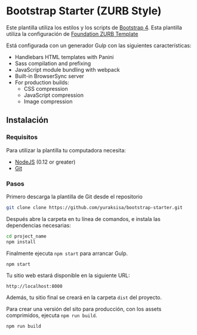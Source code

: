 # Bootstrap Starter (ZURB Style)

Este plantilla utiliza los estilos y los scripts de  [Bootstrap 4](http://getbootstrap.com/).
Esta plantilla utiliza la configuración de [Foundation ZURB Template](https://github.com/zurb/foundation-zurb-template)

Está configurada con un generador Gulp con las siguientes características:

- Handlebars HTML templates with Panini
- Sass compilation and prefixing
- JavaScript module bundling with webpack
- Built-in BrowserSync server
- For production builds:
  - CSS compression
  - JavaScript compression
  - Image compression

## Instalación

### Requisitos

Para utilizar la plantilla tu computadora necesita:

- [NodeJS](https://nodejs.org/en/) (0.12 or greater)
- [Git](https://git-scm.com/)


### Pasos

Primero descarga la plantilla de Git desde el repositorio

```bash
git clone clone https://github.com/yuraksisa/bootstrap-starter.git
```

Después abre la carpeta en tu línea de comandos, e instala las dependencias necesarias:

```bash
cd project_name
npm install
```

Finalmente ejecuta `npm start` para arrancar Gulp.

```bash
npm start
```

Tu sitio web estará disponible en la siguiente URL:

```
http://localhost:8000
```

Además, tu sitio final se creará en la carpeta `dist` del proyecto.

Para crear una versión del sito para producción, con los assets comprimidos, ejecuta `npm run build`.

```bash
npm run build
```